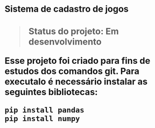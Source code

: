 <h1> Sistema de cadastro de jogos <h1>

> Status do projeto: Em desenvolvimento

Esse projeto foi criado para fins de estudos dos comandos git. Para executalo é necessário instalar as seguintes bibliotecas:

```
pip install pandas 
pip install numpy
```
